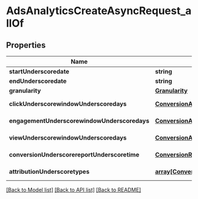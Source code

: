 # AdsAnalyticsCreateAsyncRequest_allOf

## Properties
Name | Type | Description | Notes
------------ | ------------- | ------------- | -------------
**startUnderscoredate** | **string** |  | [default to null]
**endUnderscoredate** | **string** |  | [default to null]
**granularity** | [**Granularity**](Granularity.md) |  | [default to null]
**clickUnderscorewindowUnderscoredays** | [**ConversionAttributionWindowDays**](ConversionAttributionWindowDays.md) |  | [optional] [default to 30]
**engagementUnderscorewindowUnderscoredays** | [**ConversionAttributionWindowDays**](ConversionAttributionWindowDays.md) |  | [optional] [default to 30]
**viewUnderscorewindowUnderscoredays** | [**ConversionAttributionWindowDays**](ConversionAttributionWindowDays.md) |  | [optional] [default to 1]
**conversionUnderscorereportUnderscoretime** | [**ConversionReportTimeType**](ConversionReportTimeType.md) |  | [optional] [default to TIME_OF_AD_ACTION]
**attributionUnderscoretypes** | [**array[ConversionReportAttributionType]**](ConversionReportAttributionType.md) |  | [optional] [default to null]

[[Back to Model list]](../README.md#documentation-for-models) [[Back to API list]](../README.md#documentation-for-api-endpoints) [[Back to README]](../README.md)


